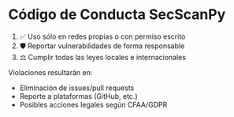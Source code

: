 # Código de Conducta SecScanPy

1. ✅ Uso sólo en redes propias o con permiso escrito
2. 🛡️ Reportar vulnerabilidades de forma responsable
3. ⚖️ Cumplir todas las leyes locales e internacionales

Violaciones resultarán en:
- Eliminación de issues/pull requests
- Reporte a plataformas (GitHub, etc.)
- Posibles acciones legales según CFAA/GDPR
